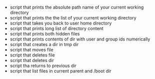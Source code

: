 - script that prints the absolute path name of your current working directory
- script that prints the the list of your current working directory
- script that takes you back to user home directory
- script that prints long list of directory content
- script that prints both hidden files
- script that prints contents of dir with user and group ids numerically
- script that creates a dir in tmp dir
- script that moves file
- script that deletes file
- script that deletes dir
- script tha returns to previous dir
- script that list files in current parent and /boot dir